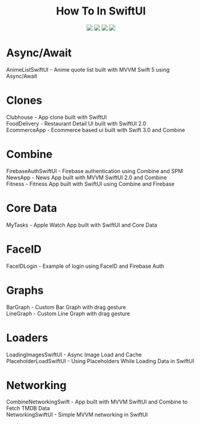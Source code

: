 <h1 align="center"> How To In SwiftUI </h1>

<p align="center">
    <img src="https://img.shields.io/badge/iOS-14.0+-blue.svg" />
    <img src="https://img.shields.io/badge/Xcode-12.0+-brightgreen.svg" />
    <img src="https://img.shields.io/badge/Swift-5.3-orange.svg" />
    <img src="https://img.shields.io/badge/SwiftUI-2.0-red.svg" />
</p>
 
# Async/Await
AnimeListSwiftUI - Anime quote list built with MVVM Swift 5 using Async/Await

# Clones
Clubhouse - App clone built with SwiftUI<br />
FoodDelivery - Restaurant Detail UI built with SwiftUI 2.0<br />
EcommerceApp - Ecommerce based ui built with Swift 3.0 and Combine<br />

# Combine
FirebaseAuthSwiftUI - Firebase authentication using Combine and SPM<br />
NewsApp - News App built with MVVM SwiftUI 2.0 and Combine<br />
Fitness - Fitness App built with SwiftUI using Combine and Firebase<br />

# Core Data
MyTasks - Apple Watch App built with SwiftUI and Core Data

# FaceID
FaceIDLogin - Example of login using FaceID and Firebase Auth

# Graphs
BarGraph - Custom Bar Graph with drag gesture<br />
LineGraph - Custom Line Graph with drag gesture   

# Loaders
LoadingImagesSwiftUI - Async Image Load and Cache<br />
PlaceholderLoadSwiftUI - Using Placeholders While Loading Data in SwiftUI<br />

# Networking
CombineNetworkingSwift - App built with MVVM SwiftUI and Combine to Fetch TMDB Data<br />
NetworkingSwiftUI - Simple MVVM networking in SwiftUI<br />
